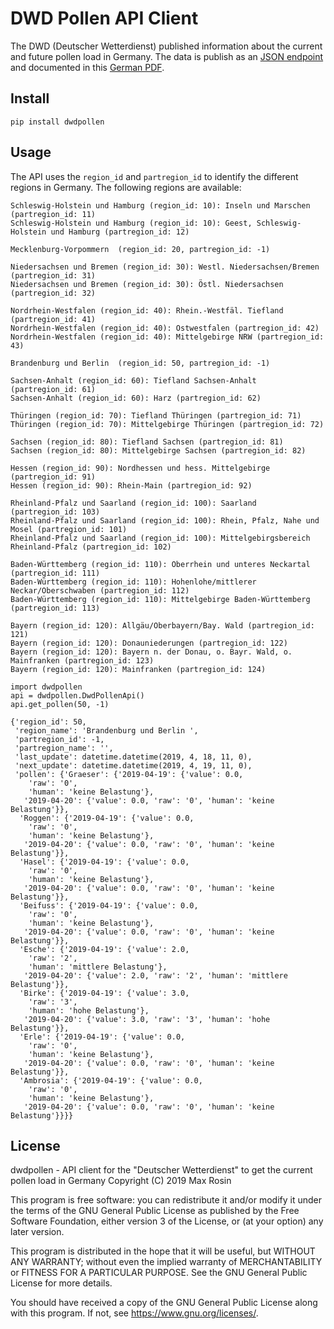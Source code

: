 # DWD Pollen API Client

The DWD (Deutscher Wetterdienst) published information about the current and future pollen load in Germany.
The data is publish as an [JSON endpoint](https://opendata.dwd.de/climate_environment/health/alerts/s31fg.json) and documented in this [German PDF](https://opendata.dwd.de/climate_environment/health/alerts/Beschreibung_pollen_s31fg.pdf).

## Install
```angular2html
pip install dwdpollen
```

## Usage

The API uses the `region_id` and `partregion_id` to identify the different regions in Germany. The following regions are available:

```
Schleswig-Holstein und Hamburg (region_id: 10): Inseln und Marschen (partregion_id: 11)
Schleswig-Holstein und Hamburg (region_id: 10): Geest, Schleswig-Holstein und Hamburg (partregion_id: 12)

Mecklenburg-Vorpommern  (region_id: 20, partregion_id: -1)

Niedersachsen und Bremen (region_id: 30): Westl. Niedersachsen/Bremen (partregion_id: 31)
Niedersachsen und Bremen (region_id: 30): Östl. Niedersachsen (partregion_id: 32)

Nordrhein-Westfalen (region_id: 40): Rhein.-Westfäl. Tiefland (partregion_id: 41)
Nordrhein-Westfalen (region_id: 40): Ostwestfalen (partregion_id: 42)
Nordrhein-Westfalen (region_id: 40): Mittelgebirge NRW (partregion_id: 43)

Brandenburg und Berlin  (region_id: 50, partregion_id: -1)

Sachsen-Anhalt (region_id: 60): Tiefland Sachsen-Anhalt (partregion_id: 61)
Sachsen-Anhalt (region_id: 60): Harz (partregion_id: 62)

Thüringen (region_id: 70): Tiefland Thüringen (partregion_id: 71)
Thüringen (region_id: 70): Mittelgebirge Thüringen (partregion_id: 72)

Sachsen (region_id: 80): Tiefland Sachsen (partregion_id: 81)
Sachsen (region_id: 80): Mittelgebirge Sachsen (partregion_id: 82)

Hessen (region_id: 90): Nordhessen und hess. Mittelgebirge (partregion_id: 91)
Hessen (region_id: 90): Rhein-Main (partregion_id: 92)

Rheinland-Pfalz und Saarland (region_id: 100): Saarland (partregion_id: 103)
Rheinland-Pfalz und Saarland (region_id: 100): Rhein, Pfalz, Nahe und Mosel (partregion_id: 101)
Rheinland-Pfalz und Saarland (region_id: 100): Mittelgebirgsbereich Rheinland-Pfalz (partregion_id: 102)

Baden-Württemberg (region_id: 110): Oberrhein und unteres Neckartal (partregion_id: 111)
Baden-Württemberg (region_id: 110): Hohenlohe/mittlerer Neckar/Oberschwaben (partregion_id: 112)
Baden-Württemberg (region_id: 110): Mittelgebirge Baden-Württemberg (partregion_id: 113)

Bayern (region_id: 120): Allgäu/Oberbayern/Bay. Wald (partregion_id: 121)
Bayern (region_id: 120): Donauniederungen (partregion_id: 122)
Bayern (region_id: 120): Bayern n. der Donau, o. Bayr. Wald, o. Mainfranken (partregion_id: 123)
Bayern (region_id: 120): Mainfranken (partregion_id: 124)

```

```
import dwdpollen
api = dwdpollen.DwdPollenApi()
api.get_pollen(50, -1)

{'region_id': 50,
 'region_name': 'Brandenburg und Berlin ',
 'partregion_id': -1,
 'partregion_name': '',
 'last_update': datetime.datetime(2019, 4, 18, 11, 0),
 'next_update': datetime.datetime(2019, 4, 19, 11, 0),
 'pollen': {'Graeser': {'2019-04-19': {'value': 0.0,
    'raw': '0',
    'human': 'keine Belastung'},
   '2019-04-20': {'value': 0.0, 'raw': '0', 'human': 'keine Belastung'}},
  'Roggen': {'2019-04-19': {'value': 0.0,
    'raw': '0',
    'human': 'keine Belastung'},
   '2019-04-20': {'value': 0.0, 'raw': '0', 'human': 'keine Belastung'}},
  'Hasel': {'2019-04-19': {'value': 0.0,
    'raw': '0',
    'human': 'keine Belastung'},
   '2019-04-20': {'value': 0.0, 'raw': '0', 'human': 'keine Belastung'}},
  'Beifuss': {'2019-04-19': {'value': 0.0,
    'raw': '0',
    'human': 'keine Belastung'},
   '2019-04-20': {'value': 0.0, 'raw': '0', 'human': 'keine Belastung'}},
  'Esche': {'2019-04-19': {'value': 2.0,
    'raw': '2',
    'human': 'mittlere Belastung'},
   '2019-04-20': {'value': 2.0, 'raw': '2', 'human': 'mittlere Belastung'}},
  'Birke': {'2019-04-19': {'value': 3.0,
    'raw': '3',
    'human': 'hohe Belastung'},
   '2019-04-20': {'value': 3.0, 'raw': '3', 'human': 'hohe Belastung'}},
  'Erle': {'2019-04-19': {'value': 0.0,
    'raw': '0',
    'human': 'keine Belastung'},
   '2019-04-20': {'value': 0.0, 'raw': '0', 'human': 'keine Belastung'}},
  'Ambrosia': {'2019-04-19': {'value': 0.0,
    'raw': '0',
    'human': 'keine Belastung'},
   '2019-04-20': {'value': 0.0, 'raw': '0', 'human': 'keine Belastung'}}}}

```

## License
dwdpollen - API client for the "Deutscher Wetterdienst" to get the current pollen load in Germany
Copyright (C) 2019  Max Rosin

This program is free software: you can redistribute it and/or modify
it under the terms of the GNU General Public License as published by
the Free Software Foundation, either version 3 of the License, or
(at your option) any later version.

This program is distributed in the hope that it will be useful,
but WITHOUT ANY WARRANTY; without even the implied warranty of
MERCHANTABILITY or FITNESS FOR A PARTICULAR PURPOSE.  See the
GNU General Public License for more details.

You should have received a copy of the GNU General Public License
along with this program.  If not, see <https://www.gnu.org/licenses/>.
